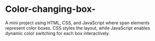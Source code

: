 # Color-changing-box-
A mini project using HTML, CSS, and JavaScript where span elements represent color boxes. CSS styles the layout, while JavaScript enables dynamic color switching for each box interactively.
